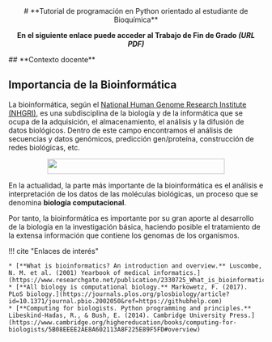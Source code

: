 <center>
# **Tutorial de programación en Python orientado al estudiante de Bioquímica**

**En el siguiente enlace puede acceder al Trabajo de Fin de Grado _(URL PDF)_**
</center>
## **Contexto docente**


## **Importancia de la Bioinformática**
La bioinformática, según el [National Human Genome Research Institute (NHGRI)](https://www.genome.gov/25019999/understanding-bioinformatics-and-sequencing#:~:text=Bioinformatics%20is%20the%20branch%20of,acid%20and%20protein%20sequence%20data.), es una subdisciplina de la biología y de la informática que se ocupa de la adquisición, el almacenamiento, el análisis y la difusión de datos biológicos. Dentro de este campo encontramos el análisis de secuencias y datos genómicos, predicción gen/proteína, construcción de redes biológicas, etc. 

<div align="center">
<img src="https://miro.medium.com/max/531/1*s7i0AeBYzh2FHD1gjcp7pg@2x.png"  height="30" width="350">
</div>

En la actualidad, la parte más importante de la bioinformática es el análisis e interpretación de los datos de las moléculas biológicas, un proceso que se denomina **biología computacional**.

Por tanto, la bioinformática es importante por su gran aporte al desarrollo de la biología en la investigación básica, haciendo posible el tratamiento de la  extensa información que contiene los genomas de los organismos.

!!! cite "Enlaces de interés"

    * [**What is bioinformatics? An introduction and overview.** Luscombe, N. M. et al. (2001) Yearbook of medical informatics.](https://www.researchgate.net/publication/2330725_What_is_bioinformatics_An_introduction_and_overview)
    * [**All biology is computational biology.** Markowetz, F. (2017). PLoS biology.](https://journals.plos.org/plosbiology/article?id=10.1371/journal.pbio.2002050&ref=https://githubhelp.com)
    * [**Computing for biologists. Python programming and principles.** Libeskind-Hadas, R., & Bush, E. (2014). Cambridge University Press.](https://www.cambridge.org/highereducation/books/computing-for-biologists/5B08EEEE2AE8A602113A8F225E89F5FD#overview)

